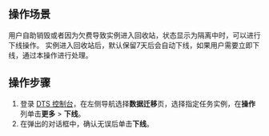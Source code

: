 ## 操作场景

用户自助销毁或者因为欠费导致实例进入回收站，状态显示为隔离中时，可以进行下线操作。
实例进入回收站后，默认保留7天后会自动下线，如果用户需要立即下线，通过本操作进行处理。

## 操作步骤

1. 登录 [DTS 控制台](https://console.cloud.tencent.com/dts/migration)，在左侧导航选择**数据迁移**页，选择指定任务实例，在**操作**列单击**更多** > **下线**。
2. 在弹出的对话框中，确认无误后单击**下线**。

